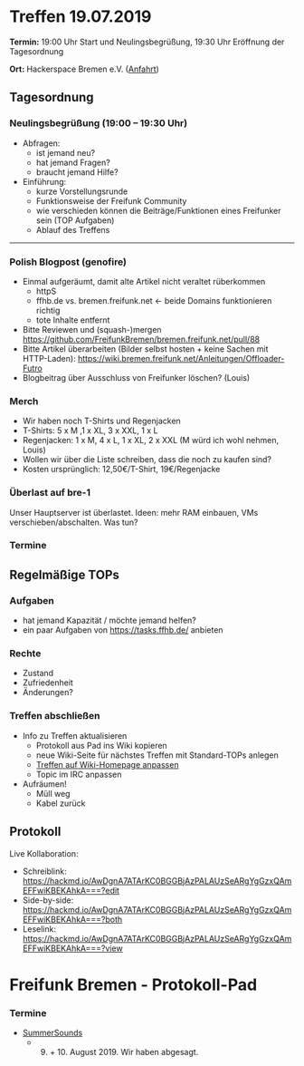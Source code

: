 # Treffen 19.07.2019

**Termin:** 19:00 Uhr Start und Neulingsbegrüßung, 19:30 Uhr Eröffnung der Tagesordnung

**Ort:** Hackerspace Bremen e.V. ([Anfahrt](https://www.hackerspace-bremen.de/anfahrt/))

## Tagesordnung
### Neulingsbegrüßung (19:00 – 19:30 Uhr)

- Abfragen:
    - ist jemand neu?
    - hat jemand Fragen?
    - braucht jemand Hilfe?
- Einführung:
    - kurze Vorstellungsrunde
    - Funktionsweise der Freifunk Community
    - wie verschieden können die Beiträge/Funktionen eines Freifunker sein (TOP Aufgaben)
    - Ablauf des Treffens

---

### Polish Blogpost (genofire)
- Einmal aufgeräumt, damit alte Artikel nicht veraltet rüberkommen
  - httpS
  - ffhb.de vs. bremen.freifunk.net <- beide Domains funktionieren richtig
  - tote Inhalte entfernt
- Bitte Reviewen und (squash-)mergen https://github.com/FreifunkBremen/bremen.freifunk.net/pull/88
- Bitte Artikel überarbeiten (Bilder selbst hosten + keine Sachen mit HTTP-Laden): https://wiki.bremen.freifunk.net/Anleitungen/Offloader-Futro
- Blogbeitrag über Ausschluss von Freifunker löschen? (Louis)

### Merch
- Wir haben noch T-Shirts und Regenjacken
- T-Shirts: 5 x M ,1 x XL, 3 x XXL, 1 x L
- Regenjacken: 1 x M, 4 x L, 1 x XL, 2 x XXL (M würd ich wohl nehmen, Louis)
- Wollen wir über die Liste schreiben, dass die noch zu kaufen sind?
- Kosten ursprünglich: 12,50€/T-Shirt, 19€/Regenjacke

### Überlast auf bre-1
Unser Hauptserver ist überlastet. Ideen: mehr RAM einbauen, VMs verschieben/abschalten. Was tun?

### Termine

## Regelmäßige TOPs
### Aufgaben

- hat jemand Kapazität / möchte jemand helfen?
- ein paar Aufgaben von https://tasks.ffhb.de/ anbieten

### Rechte

- Zustand
- Zufriedenheit
- Änderungen?

### Treffen abschließen

- Info zu Treffen aktualisieren
  - Protokoll aus Pad ins Wiki kopieren
  - neue Wiki-Seite für nächstes Treffen mit Standard-TOPs anlegen
  - [Treffen auf Wiki-Homepage anpassen](https://wiki.bremen.freifunk.net/Home)
  - Topic im IRC anpassen
- Aufräumen!
  - Müll weg
  - Kabel zurück

## Protokoll

Live Kollaboration:

* Schreiblink: https://hackmd.io/AwDgnA7ATArKC0BGGBjAzPALAUzSeARgYgGzxQAmEFFwiKBEKAhkA===?edit
* Side-by-side: https://hackmd.io/AwDgnA7ATArKC0BGGBjAzPALAUzSeARgYgGzxQAmEFFwiKBEKAhkA===?both
* Leselink: https://hackmd.io/AwDgnA7ATArKC0BGGBjAzPALAUzSeARgYgGzxQAmEFFwiKBEKAhkA===?view

# Freifunk Bremen - Protokoll-Pad
<!--
## Protokoll-Anleitung
- erst ab "### Anwesende" kopieren und ins Wiki übertragen!
Unten anfügen und bestehendes "### Anwesende" überschreiben  
- Termine bitte nicht ins Protokoll, sondern darüber in der Tagesordnung vermerken, sonst ist es doppelt
-->


### Termine
- [SummerSounds](https://summersounds.de/)
  - 9. \+ 10. August 2019. Wir haben abgesagt.